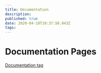 ```yaml
---
title: Documentation
description: 
published: true
date: 2020-04-10T19:37:58.043Z
tags: 
---
```


# Documentation Pages
[Documentation tag](https://wiki.openmandriva.org/t/documentation?sort=title)